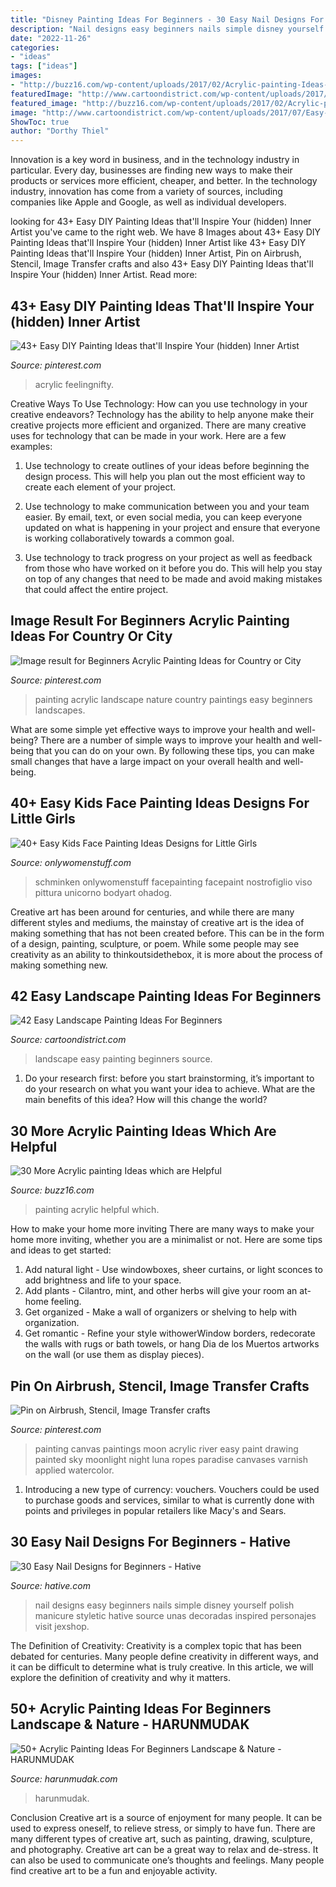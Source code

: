```yaml
---
title: "Disney Painting Ideas For Beginners - 30 Easy Nail Designs For Beginners"
description: "Nail designs easy beginners nails simple disney yourself polish manicure styletic hative source unas decoradas inspired personajes visit jexshop"
date: "2022-11-26"
categories:
- "ideas"
tags: ["ideas"]
images:
- "http://buzz16.com/wp-content/uploads/2017/02/Acrylic-painting-Ideas-2.jpg"
featuredImage: "http://www.cartoondistrict.com/wp-content/uploads/2017/07/Easy-Landscape-Painting-Ideas-For-Beginners-13.jpg"
featured_image: "http://buzz16.com/wp-content/uploads/2017/02/Acrylic-painting-Ideas-2.jpg"
image: "http://www.cartoondistrict.com/wp-content/uploads/2017/07/Easy-Landscape-Painting-Ideas-For-Beginners-13.jpg"
ShowToc: true
author: "Dorthy Thiel"
---
```



Innovation is a key word in business, and in the technology industry in particular. Every day, businesses are finding new ways to make their products or services more efficient, cheaper, and better. In the technology industry, innovation has come from a variety of sources, including companies like Apple and Google, as well as individual developers.

	

		
looking for 43+ Easy DIY Painting Ideas that&#039;ll Inspire Your (hidden) Inner Artist you've came to the right web. We have 8 Images about 43+ Easy DIY Painting Ideas that&#039;ll Inspire Your (hidden) Inner Artist like 43+ Easy DIY Painting Ideas that&#039;ll Inspire Your (hidden) Inner Artist, Pin on Airbrush, Stencil, Image Transfer crafts and also 43+ Easy DIY Painting Ideas that&#039;ll Inspire Your (hidden) Inner Artist. Read more:
		
    
## 43+ Easy DIY Painting Ideas That&#039;ll Inspire Your (hidden) Inner Artist

<img loading=lazy src="https://i.pinimg.com/736x/c7/5e/d6/c75ed60d31ee51da8a0ef5d8680ab4f9.jpg" onerror="this.onerror=null;this.src='https://tse3.mm.bing.net/th?id=OIP.IjeOSk6ufvmnmMIOtSRQQQHaLH&amp;pid=15.1';" alt="43+ Easy DIY Painting Ideas that&#039;ll Inspire Your (hidden) Inner Artist">

_Source: pinterest.com_

>acrylic feelingnifty. 

	

Creative Ways To Use Technology: How can you use technology in your creative endeavors?
Technology has the ability to help anyone make their creative projects more efficient and organized. There are many creative uses for technology that can be made in your work. Here are a few examples:
1. Use technology to create outlines of your ideas before beginning the design process. This will help you plan out the most efficient way to create each element of your project.

2. Use technology to make communication between you and your team easier. By email, text, or even social media, you can keep everyone updated on what is happening in your project and ensure that everyone is working collaboratively towards a common goal.

3. Use technology to track progress on your project as well as feedback from those who have worked on it before you do. This will help you stay on top of any changes that need to be made and avoid making mistakes that could affect the entire project.

    
## Image Result For Beginners Acrylic Painting Ideas For Country Or City

<img loading=lazy src="https://i.pinimg.com/736x/b4/21/c1/b421c1e5c2c6c147bff9eccf10339708.jpg" onerror="this.onerror=null;this.src='https://tse1.mm.bing.net/th?id=OIP.yVQdVP9ozQ_g5H-4akFhoAAAAA&amp;pid=15.1';" alt="Image result for Beginners Acrylic Painting Ideas for Country or City">

_Source: pinterest.com_

>painting acrylic landscape nature country paintings easy beginners landscapes. 

	

What are some simple yet effective ways to improve your health and well-being?
There are a number of simple ways to improve your health and well-being that you can do on your own. By following these tips, you can make small changes that have a large impact on your overall health and well-being.

    
## 40+ Easy Kids Face Painting Ideas Designs For Little Girls

<img loading=lazy src="https://onlywomenstuff.com/wp-content/uploads/2017/04/4ed2e8b29aa17e009b7784bfb7d4e175-1140x1575.jpg" onerror="this.onerror=null;this.src='https://tse4.mm.bing.net/th?id=OIP.qPhEXC6OTT-_ktbIsGpprQHaKO&amp;pid=15.1';" alt="40+ Easy Kids Face Painting Ideas Designs for Little Girls">

_Source: onlywomenstuff.com_

>schminken onlywomenstuff facepainting facepaint nostrofiglio viso pittura unicorno bodyart ohadog. 

	

Creative art has been around for centuries, and while there are many different styles and mediums, the mainstay of creative art is the idea of making something that has not been created before. This can be in the form of a design, painting, sculpture, or poem. While some people may see creativity as an ability to thinkoutsidethebox, it is more about the process of making something new.

    
## 42 Easy Landscape Painting Ideas For Beginners

<img loading=lazy src="http://www.cartoondistrict.com/wp-content/uploads/2017/07/Easy-Landscape-Painting-Ideas-For-Beginners-13.jpg" onerror="this.onerror=null;this.src='https://tse4.mm.bing.net/th?id=OIP.mskLUBdjNL9BHzCQjKp8xAHaKM&amp;pid=15.1';" alt="42 Easy Landscape Painting Ideas For Beginners">

_Source: cartoondistrict.com_

>landscape easy painting beginners source. 

	

1. Do your research first: before you start brainstorming, it’s important to do your research on what you want your idea to achieve. What are the main benefits of this idea? How will this change the world?

    
## 30 More Acrylic Painting Ideas Which Are Helpful

<img loading=lazy src="http://buzz16.com/wp-content/uploads/2017/02/Acrylic-painting-Ideas-2.jpg" onerror="this.onerror=null;this.src='https://tse2.mm.bing.net/th?id=OIP.yjPZdpXBcg9HhFdB2v2AgQHaJ4&amp;pid=15.1';" alt="30 More Acrylic painting Ideas which are Helpful">

_Source: buzz16.com_

>painting acrylic helpful which. 

	

How to make your home more inviting
There are many ways to make your home more inviting, whether you are a minimalist or not. Here are some tips and ideas to get started:
1. Add natural light - Use windowboxes, sheer curtains, or light sconces to add brightness and life to your space.
2. Add plants - Cilantro, mint, and other herbs will give your room an at-home feeling.
3. Get organized - Make a wall of organizers or shelving to help with organization.
4. Get romantic - Refine your style withowerWindow borders, redecorate the walls with rugs or bath towels, or hang Dia de los Muertos artworks on the wall (or use them as display pieces).

    
## Pin On Airbrush, Stencil, Image Transfer Crafts

<img loading=lazy src="https://i.pinimg.com/736x/c1/d6/81/c1d681339ddd10d42d7f7d3d57bf2ab8--easy-paintings-canvas-paintings.jpg" onerror="this.onerror=null;this.src='https://tse4.mm.bing.net/th?id=OIP.7BqJkeRzQv-IYcLG-eQgbAHaJ4&amp;pid=15.1';" alt="Pin on Airbrush, Stencil, Image Transfer crafts">

_Source: pinterest.com_

>painting canvas paintings moon acrylic river easy paint drawing painted sky moonlight night luna ropes paradise canvases varnish applied watercolor. 

	

1. Introducing a new type of currency: vouchers. Vouchers could be used to purchase goods and services, similar to what is currently done with points and privileges in popular retailers like Macy's and Sears. 

    
## 30 Easy Nail Designs For Beginners - Hative

<img loading=lazy src="https://hative.com/wp-content/uploads/2014/11/easy-nail-designs/17-easy-nail-designs-for-beginners.jpg" onerror="this.onerror=null;this.src='https://tse3.mm.bing.net/th?id=OIP.0dxenuIZ7cM3W60aAK_9gAHaLH&amp;pid=15.1';" alt="30 Easy Nail Designs for Beginners - Hative">

_Source: hative.com_

>nail designs easy beginners nails simple disney yourself polish manicure styletic hative source unas decoradas inspired personajes visit jexshop. 

	

The Definition of Creativity:
Creativity is a complex topic that has been debated for centuries. Many people define creativity in different ways, and it can be difficult to determine what is truly creative. In this article, we will explore the definition of creativity and why it matters.

    
## 50+ Acrylic Painting Ideas For Beginners Landscape &amp; Nature - HARUNMUDAK

<img loading=lazy src="https://www.harunmudak.com/wp-content/uploads/2020/02/Acrylic-Painting-Ideas-8-1.jpg" onerror="this.onerror=null;this.src='https://tse4.mm.bing.net/th?id=OIP.I06n03b5ucuuTlC4vntXXwHaJ4&amp;pid=15.1';" alt="50+ Acrylic Painting Ideas For Beginners Landscape &amp; Nature - HARUNMUDAK">

_Source: harunmudak.com_

>harunmudak. 

	

Conclusion
Creative art is a source of enjoyment for many people. It can be used to express oneself, to relieve stress, or simply to have fun. There are many different types of creative art, such as painting, drawing, sculpture, and photography.
Creative art can be a great way to relax and de-stress. It can also be used to communicate one’s thoughts and feelings. Many people find creative art to be a fun and enjoyable activity.


